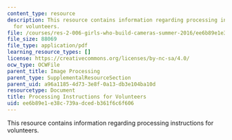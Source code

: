 ```yaml
---
content_type: resource
description: This resource contains information regarding processing instructions
  for volunteers.
file: /courses/res-2-006-girls-who-build-cameras-summer-2016/ee6b89e1e38c739adcedb361f6c6f606_MITRES_2_006SUM16_Process.pdf
file_size: 88069
file_type: application/pdf
learning_resource_types: []
license: https://creativecommons.org/licenses/by-nc-sa/4.0/
ocw_type: OCWFile
parent_title: Image Processing
parent_type: SupplementalResourceSection
parent_uid: a96a1185-4d73-3e8f-0a13-db3e104ba10d
resourcetype: Document
title: Processing Instructions for Volunteers
uid: ee6b89e1-e38c-739a-dced-b361f6c6f606
---
```

This resource contains information regarding processing instructions for volunteers.